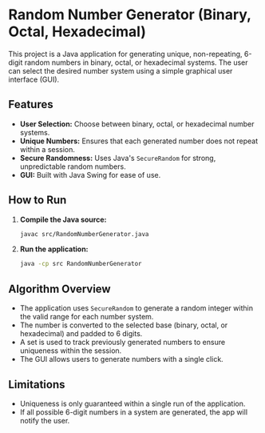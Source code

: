 # Random Number Generator (Binary, Octal, Hexadecimal)

This project is a Java application for generating unique, non-repeating, 6-digit random numbers in binary, octal, or hexadecimal systems. The user can select the desired number system using a simple graphical user interface (GUI).

## Features
- **User Selection:** Choose between binary, octal, or hexadecimal number systems.
- **Unique Numbers:** Ensures that each generated number does not repeat within a session.
- **Secure Randomness:** Uses Java's `SecureRandom` for strong, unpredictable random numbers.
- **GUI:** Built with Java Swing for ease of use.

## How to Run
1. **Compile the Java source:**
   ```sh
   javac src/RandomNumberGenerator.java
   ```
2. **Run the application:**
   ```sh
   java -cp src RandomNumberGenerator
   ```

## Algorithm Overview
- The application uses `SecureRandom` to generate a random integer within the valid range for each number system.
- The number is converted to the selected base (binary, octal, or hexadecimal) and padded to 6 digits.
- A set is used to track previously generated numbers to ensure uniqueness within the session.
- The GUI allows users to generate numbers with a single click.

## Limitations
- Uniqueness is only guaranteed within a single run of the application.
- If all possible 6-digit numbers in a system are generated, the app will notify the user.
